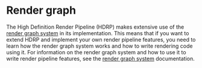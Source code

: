 # Render graph

The High Definition Render Pipeline (HDRP) makes extensive use of the [render graph system](https://docs.unity3d.com/Packages/com.unity.render-pipelines.core@latest/index.html?subfolder=/manual/render-graph-system.md) in its implementation. This means that if you want to extend HDRP and implement your own render pipeline features, you need to learn how the render graph system works and how to write rendering code using it. For information on the render graph system and how to use it to write render pipeline features, see the [render graph system](https://docs.unity3d.com/Packages/com.unity.render-pipelines.core@latest/index.html?subfolder=/manual/render-graph-system.md) documentation.
